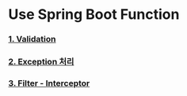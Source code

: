 # Use Spring Boot Function

### [1. Validation][1link]

[1link]:https://github.com/kimhyeyun/JAVASPRING-WEB/tree/main/JavaSpring/스프링입문/Use%20spring_function/Validation
### [2. Exception 처리][2link]

[2link]:https://github.com/kimhyeyun/JAVASPRING-WEB/tree/main/JavaSpring/스프링입문/Use%20spring_function/Exception%20처리
### [3. Filter - Interceptor][3link]

[3link]:https://github.com/kimhyeyun/JAVASPRING-WEB/tree/main/JavaSpring/스프링입문/Use%20spring_function/Filter와%20Interceptor
